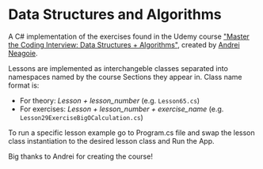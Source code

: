 # Data Structures and Algorithms

A C# implementation of the exercises found in the Udemy course ["Master the Coding Interview: Data Structures + Algorithms"](https://www.udemy.com/course/master-the-coding-interview-data-structures-algorithms/), created by  [Andrei Neagoie](https://github.com/aneagoie/).

Lessons are implemented as interchangeble classes separated into namespaces named by the course Sections they appear in.
Class name format is:
- For theory: *Lesson + lesson_number* (e.g. `Lesson65.cs`)
- For exercises: *Lesson + lesson_number + exercise_name* (e.g. `Lesson29ExerciseBigOCalculation.cs`)

To run a specific lesson example go to Program.cs file and swap the lesson class instantiation to the desired lesson class and Run the App.

Big thanks to Andrei for creating the course!

